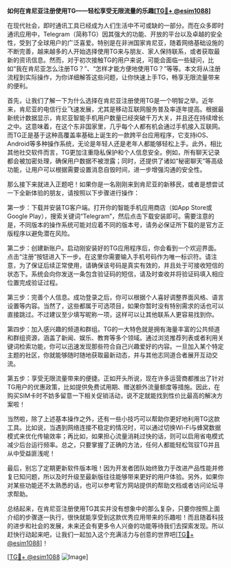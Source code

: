 **如何在肯尼亚注册使用TG——轻松享受无限流量的乐趣[[TG💪+ @esim1088](https://t.me/s/esim1088)]**

在现代社会，即时通讯工具已经成为人们生活中不可或缺的一部分。而在众多即时通讯应用中，Telegram（简称TG）因其强大的功能、开放的平台以及卓越的安全性，受到了全球用户的广泛喜爱。特别是在非洲国家肯尼亚，随着网络基础设施的不断完善，越来越多的人开始选择使用TG来与朋友、家人保持联系，或者获取最新的资讯信息。然而，对于初次接触TG的用户来说，可能会面临一些疑问，比如“我在肯尼亚怎么注册TG？”、“怎样才能方便地使用TG？”等等。本文将从注册流程到实际操作，为你详细解答这些问题，让你快速上手TG，畅享无限流量带来的便利。

首先，让我们了解一下为什么选择在肯尼亚注册使用TG是一个明智之举。近年来，肯尼亚的电信行业飞速发展，尤其是移动互联网服务普及率逐年提高。根据最新统计数据显示，肯尼亚智能手机用户数量已经突破千万大关，并且还在持续增长之中。这意味着，在这个东非国家里，几乎每个人都有机会通过手机接入互联网。而TG正是基于这种高覆盖率基础上诞生的一款跨平台应用程序，它支持iOS、Android等多种操作系统，无论是年轻人还是老年人都能够轻松上手。此外，相比其他社交软件而言，TG更加注重隐私保护和个人信息安全。例如，所有聊天记录都会被加密处理，确保用户数据不被泄露；同时，还提供了诸如“秘密聊天”等高级功能，让用户可以根据需要设置消息自毁时间，进一步增强沟通的安全性。

那么接下来就进入正题吧！如果你是一名刚刚来到肯尼亚的新移民，或者是想尝试一下全新体验的朋友，请按照以下步骤进行操作：

第一步：下载并安装TG客户端。打开你的智能手机应用商店（如App Store或Google Play），搜索关键词“Telegram”，然后点击下载安装即可。需要注意的是，不同版本的操作系统可能对应着不同的版本号，请务必保证所下载的是官方正版程序以避免潜在风险。

第二步：创建新账户。启动刚安装好的TG应用程序后，你会看到一个欢迎界面。点击“注册”按钮进入下一步。在这里你需要输入手机号码作为唯一标识符。请注意，为了保证后续正常使用，请确保该号码是真实有效的，并且处于可接收短信的状态下。系统会向你发送一条包含验证码的短信，请及时查收并将验证码填入相应位置完成验证过程。

第三步：完善个人信息。成功登录之后，你可以根据个人喜好调整界面风格、语言设置等内容。当然了，这些都属于可选项目，如果你暂时没有特别需求的话也可以直接跳过。不过建议至少填写昵称一项，这样可以让其他联系人更容易找到你。

第四步：加入感兴趣的频道和群组。TG的一大特色就是拥有海量丰富的公共频道和群组资源，涵盖了新闻、娱乐、教育等多个领域。通过浏览推荐列表或者利用关键词检索功能，你可以迅速发现那些符合自己兴趣爱好的内容。一旦加入某个特定主题的社区，你就能够随时随地获取最新动态，并与其他志同道合者展开互动交流。

第五步：享受无限流量带来的便捷。正如开头所说，现在许多运营商都推出了针对TG用户的优惠政策，比如提供免费试用期、赠送额外流量额度等措施。因此，在购买SIM卡时不妨多留意一下相关促销活动，说不定就能找到性价比最高的解决方案啦！

当然啦，除了上述基本操作之外，还有一些小技巧可以帮助你更好地利用TG这款工具。比如说，当遇到网络连接不稳定的情况时，可以通过切换Wi-Fi与蜂窝数据模式来优化传输效率；再比如，如果担心流量消耗过快的话，则可以启用省电模式减少后台运行频率。总之，只要掌握了正确的方法，任何人都能轻松驾驭TG并且从中受益匪浅呢！

最后，别忘了定期更新软件版本哦！因为开发者团队始终致力于改进产品性能并修复已知问题，所以及时升级至最新版往往能够带来更好的用户体验。另外，如果你对某些功能还不太熟悉的话，也可以参考官方网站提供的帮助文档或者访问论坛寻求帮助。

总结起来，在肯尼亚注册使用TG其实并没有想象中的那么复杂，只要你按照上面介绍的步骤逐一执行，很快就能享受到这款优秀应用带来的乐趣啦！而且随着科技的进步和社会的发展，未来还会有更多令人兴奋的功能等待我们去探索发现。所以赶快行动起来吧，让我们一起加入这个充满活力与创意的世界吧[[TG💪+ @esim1088](https://t.me/s/esim1088)]！

[[TG💪+ @esim1088](https://t.me/s/esim1088) ![Image](https://i.postimg.cc/4NQfJmqS/Snipaste-2025-05-13-00-14-12.png)]